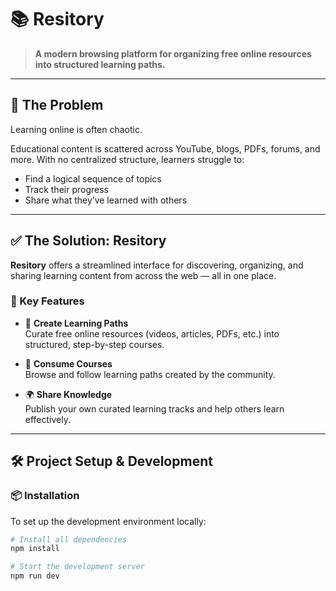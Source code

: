 # 📚 Resitory

> **A modern browsing platform for organizing free online resources into structured learning paths.**

---

## 🚧 The Problem

Learning online is often chaotic.

Educational content is scattered across YouTube, blogs, PDFs, forums, and more. With no centralized structure, learners struggle to:

- Find a logical sequence of topics
- Track their progress
- Share what they’ve learned with others

---

## ✅ The Solution: Resitory

**Resitory** offers a streamlined interface for discovering, organizing, and sharing learning content from across the web — all in one place.

### 🔑 Key Features

- 📘 **Create Learning Paths**  
  Curate free online resources (videos, articles, PDFs, etc.) into structured, step-by-step courses.

- 🧠 **Consume Courses**  
  Browse and follow learning paths created by the community.

- 🌍 **Share Knowledge**  
  Publish your own curated learning tracks and help others learn effectively.

---

## 🛠 Project Setup & Development

### 📦 Installation

To set up the development environment locally:

```bash
# Install all dependencies
npm install

# Start the development server
npm run dev
